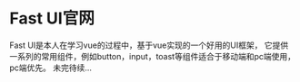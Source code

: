 
# Fast UI官网
Fast UI是本人在学习vue的过程中，基于vue实现的一个好用的UI框架，
它提供一系列的常用组件，例如button，input，toast等组件适合于移动端和pc端使用，pc端优先。
未完待续...
